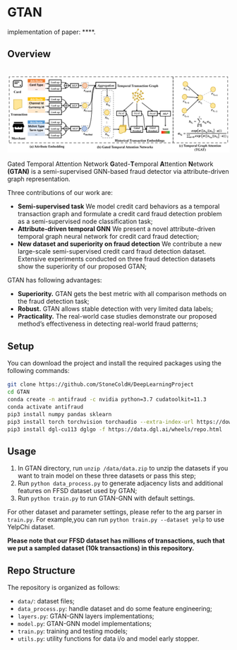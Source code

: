 # GTAN
implementation of paper:
****.

## Overview

<p align="center">
    <br>
    <a href="https://github.com/StoneColdH/DeepLearningProject">
        <img src="https://github.com/StoneColdH/DeepLearningProject/blob/main/figures/framework_gtan.png" width="900"/>
    </a>
    <br>
<p>

Gated Temporal Attention Network
**G**ated-**T**emporal **A**ttention **N**etwork **(GTAN)** is a semi-supervised GNN-based fraud detector 
via attribute-driven graph representation.


Three contributions of our work are:
- **Semi-supervised task** We model credit card behaviors as a temporal transaction graph and formulate a credit card fraud detection problem as a semi-supervised node classification task;
- **Attribute-driven temporal GNN** We present a novel attribute-driven temporal graph neural network for credit card fraud detection;
- **New dataset and superiority on fraud detection** We contribute a new large-scale semi-supervised credit card fraud detection dataset. Extensive experiments conducted on three fraud detection datasets show the superiority of our proposed GTAN;

GTAN has following advantages:
- **Superiority.** GTAN gets the best metric with all comparison methods on the fraud detection task;
- **Robust.** GTAN allows stable detection with very limited data labels;
- **Practicality.** The real-world case studies demonstrate our proposed method’s effectiveness in detecting real-world fraud patterns;


## Setup

You can download the project and install the required packages using the following commands:

```bash
git clone https://github.com/StoneColdH/DeepLearningProject
cd GTAN
conda create -n antifraud -c nvidia python=3.7 cudatoolkit=11.3
conda activate antifraud
pip3 install numpy pandas sklearn
pip3 install torch torchvision torchaudio --extra-index-url https://download.pytorch.org/whl/cu113
pip3 install dgl-cu113 dglgo -f https://data.dgl.ai/wheels/repo.html
```

## Usage

1. In GTAN directory, run `unzip /data/data.zip` to unzip the datasets if you want to train model on these three datasets or pass this step;
2. Run `python data_process.py` to generate adjacency lists and additional features on FFSD dataset used by GTAN;
3. Run `python train.py` to run GTAN-GNN with default settings.

For other dataset and parameter settings, please refer to the arg parser in `train.py`. For example,you can run `python train.py --dataset yelp` to use YelpChi dataset. 

**Please note that our FFSD dataset has millions of transactions, such that we put a sampled dataset (10k transactions) in this repository.**

## Repo Structure
The repository is organized as follows:
- `data/`: dataset files;
- `data_process.py`: handle dataset and do some feature engineering;
- `layers.py`: GTAN-GNN layers implementations;
- `model.py`: GTAN-GNN model implementations;
- `train.py`: training and testing models;
- `utils.py`: utility functions for data i/o and model early stopper.
